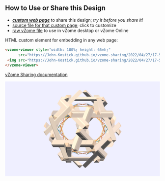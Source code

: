 
## How to Use or Share this Design

 - [***custom web page***][post] to share this design; *try it before you share it!*
 - [source file for that custom page][source]; click to customize
 - [raw vZome file][raw] to use in vZome desktop or vZome Online
 
 HTML custom element for embedding in any web page:
 ```html
<vzome-viewer style="width: 100%; height: 65vh;"
       src="https://John-Kostick.github.io/vzome-sharing/2022/04/27/17-55-24-10--axis-with-tensegrity/10--axis-with-tensegrity.vZome" >
  <img src="https://John-Kostick.github.io/vzome-sharing/2022/04/27/17-55-24-10--axis-with-tensegrity/10--axis-with-tensegrity.png" />
</vzome-viewer>
 ```

[vZome Sharing documentation](https://vzome.github.io/vzome/sharing.html#how-it-works)

![Image](<10--axis-with-tensegrity.png>)


[post]: <https://John-Kostick.github.io/vzome-sharing/2022/04/27/10--axis-with-tensegrity-17-55-24.html>
[source]: <https://github.com/John-Kostick/vzome-sharing/edit/main/_posts/2022-04-27-10--axis-with-tensegrity-17-55-24.md>
[raw]: <https://raw.githubusercontent.com/John-Kostick/vzome-sharing/main/2022/04/27/17-55-24-10--axis-with-tensegrity/10--axis-with-tensegrity.vZome>